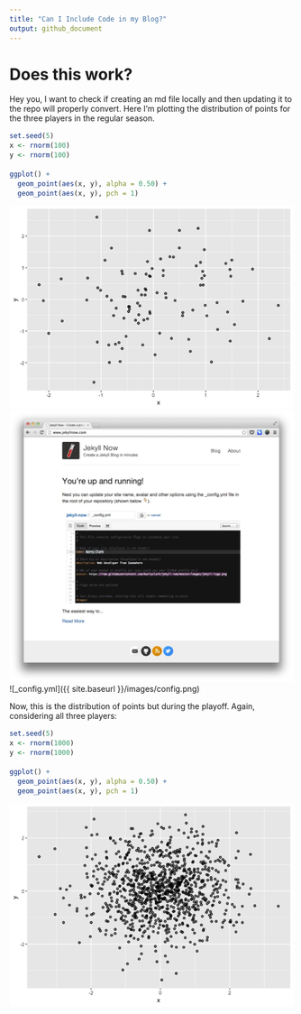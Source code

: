 ```yaml
---
title: "Can I Include Code in my Blog?"
output: github_document
---
```


# Does this work?

Hey you, I want to check if creating an md file locally and then
updating it to the repo will properly convert. Here I’m plotting the
distribution of points for the three players in the regular season.

``` r
set.seed(5)
x <- rnorm(100)
y <- rnorm(100)

ggplot() +
  geom_point(aes(x, y), alpha = 0.50) +
  geom_point(aes(x, y), pch = 1)
```

![Figure 1](2019-03-31-NBA_files/figure-gfm/cars-1.png)
![Jekyll Now Theme Screenshot](/images/jekyll-now-theme-screenshot.jpg "Jekyll Now Theme Screenshot")
![_config.yml]({{ site.baseurl }}/images/config.png)


Now, this is the distribution of points but during the playoff. Again,
considering all three players:

``` r
set.seed(5)
x <- rnorm(1000)
y <- rnorm(1000)

ggplot() +
  geom_point(aes(x, y), alpha = 0.50) +
  geom_point(aes(x, y), pch = 1)
```

![](2019-03-31-NBA_files/figure-gfm/unnamed-chunk-1-1.png)<!-- -->

